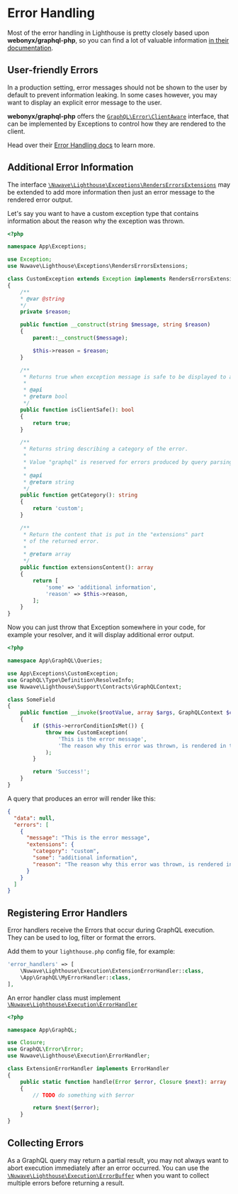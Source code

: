 # Error Handling

Most of the error handling in Lighthouse is pretty closely based upon **webonyx/graphql-php**,
so you can find a lot of valuable information [in their documentation](http://webonyx.github.io/graphql-php/error-handling/).

## User-friendly Errors

In a production setting, error messages should not be shown to the user by default
to prevent information leaking. In some cases however, you may want to display an
explicit error message to the user.

**webonyx/graphql-php** offers the [`GraphQL\Error\ClientAware`](https://github.com/webonyx/graphql-php/blob/master/src/Error/ClientAware.php) interface, that can
be implemented by Exceptions to control how they are rendered to the client.

Head over their [Error Handling docs](http://webonyx.github.io/graphql-php/error-handling/) to learn more.

## Additional Error Information

The interface [`\Nuwave\Lighthouse\Exceptions\RendersErrorsExtensions`](https://github.com/nuwave/lighthouse/blob/master/src/Exceptions/RendersErrorsExtensions.php)
may be extended to add more information then just an error message to the rendered error output.

Let's say you want to have a custom exception type that contains information about
the reason why the exception was thrown.

```php
<?php

namespace App\Exceptions;

use Exception;
use Nuwave\Lighthouse\Exceptions\RendersErrorsExtensions;

class CustomException extends Exception implements RendersErrorsExtensions
{
    /**
    * @var @string 
    */
    private $reason;

    public function __construct(string $message, string $reason)
    {
        parent::__construct($message);

        $this->reason = $reason;
    }

    /**
     * Returns true when exception message is safe to be displayed to a client.
     *
     * @api
     * @return bool
     */
    public function isClientSafe(): bool
    {
        return true;
    }

    /**
     * Returns string describing a category of the error.
     *
     * Value "graphql" is reserved for errors produced by query parsing or validation, do not use it.
     *
     * @api
     * @return string
     */
    public function getCategory(): string
    {
        return 'custom';
    }

    /**
     * Return the content that is put in the "extensions" part
     * of the returned error.
     *
     * @return array
     */
    public function extensionsContent(): array
    {
        return [
            'some' => 'additional information',
            'reason' => $this->reason,
        ];
    }
}
```

Now you can just throw that Exception somewhere in your code, for example your resolver,
and it will display additional error output.

```php
<?php

namespace App\GraphQL\Queries;

use App\Exceptions\CustomException;
use GraphQL\Type\Definition\ResolveInfo;
use Nuwave\Lighthouse\Support\Contracts\GraphQLContext;

class SomeField
{
    public function __invoke($rootValue, array $args, GraphQLContext $context, ResolveInfo $resolveInfo): string
    {
        if ($this->errorConditionIsMet()) {   
            throw new CustomException(
                'This is the error message',
                'The reason why this error was thrown, is rendered in the extension output.'
            );
        }

        return 'Success!';
    }
}
```

A query that produces an error will render like this:

```json
{
  "data": null,
  "errors": [
    {
      "message": "This is the error message",
      "extensions": {
        "category": "custom",
        "some": "additional information",
        "reason": "The reason why this error was thrown, is rendered in the extension output."
      }
    }
  ]
}
```

## Registering Error Handlers

Error handlers receive the Errors that occur during GraphQL execution.
They can be used to log, filter or format the errors.

Add them to your `lighthouse.php` config file, for example:

```php
'error_handlers' => [
    \Nuwave\Lighthouse\Execution\ExtensionErrorHandler::class,
    \App\GraphQL\MyErrorHandler::class,
],
```

An error handler class must implement [`\Nuwave\Lighthouse\Execution\ErrorHandler`](https://github.com/nuwave/lighthouse/blob/master/src/Execution/ErrorHandler.php)

```php
<?php

namespace App\GraphQL;

use Closure;
use GraphQL\Error\Error;
use Nuwave\Lighthouse\Execution\ErrorHandler;

class ExtensionErrorHandler implements ErrorHandler
{
    public static function handle(Error $error, Closure $next): array
    {
        // TODO do something with $error

        return $next($error);
    }
}
```

## Collecting Errors

As a GraphQL query may return a partial result, you may not always want to abort
execution immediately after an error occurred. You can use the [`\Nuwave\Lighthouse\Execution\ErrorBuffer`](https://github.com/nuwave/lighthouse/blob/master/src/Execution/ErrorBuffer.php)
when you want to collect multiple errors before returning a result.

